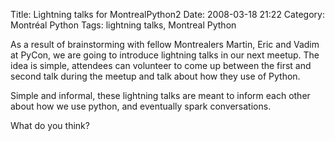 Title: Lightning talks for MontrealPython2
Date: 2008-03-18 21:22
Category: Montréal Python
Tags: lightning talks, Montreal Python

As a result of brainstorming with fellow Montrealers Martin, Eric and
Vadim at PyCon, we are going to introduce lightning talks in our next
meetup. The idea is simple, attendees can volunteer to come up between
the first and second talk during the meetup and talk about how they use
of Python.

Simple and informal, these lightning talks are meant to inform each
other about how we use python, and eventually spark conversations.

What do you think?
